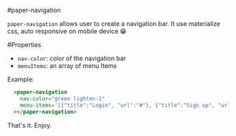 #paper-navigation

`paper-navigation` allows user to create a navigation bar. It use materialize css, auto responsive on mobile device :grin:

#Properties

- `nav-color`: color of the navigation bar
- `menuItems`: an array of menu Items

Example:

```html
  <paper-navigation
    nav-color="green lighten-1"
    menu-items='[{"title":"Login", "url":"#"}, {"title":"Sign up", "url": "#"}]'
  ></paper-navigation>
```

That's it. Enjoy.
